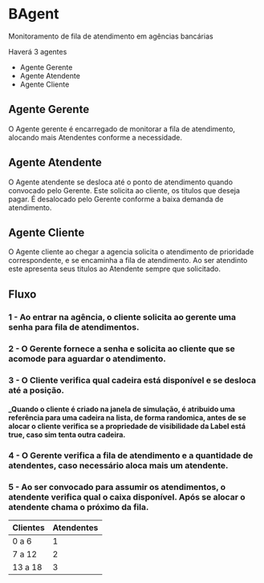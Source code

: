# BAgent
Monitoramento de fila de atendimento em agências bancárias

Haverá 3 agentes

- Agente Gerente
- Agente Atendente
- Agente Cliente


## Agente Gerente
O Agente gerente é encarregado de monitorar a fila de atendimento, alocando mais Atendentes conforme a necessidade.


## Agente Atendente
O Agente atendente se desloca até o ponto de atendimento quando convocado pelo Gerente. Este solicita ao cliente, os titulos que deseja pagar. É desalocado pelo Gerente conforme a baixa demanda de atendimento.

## Agente Cliente
O Agente cliente ao chegar a agencia solicita o atendimento de prioridade correspondente, e se encaminha a fila de atendimento. Ao ser atendinto este apresenta seus titulos ao Atendente sempre que solicitado.


## Fluxo

### 1 - Ao entrar na agência, o cliente solicita ao gerente uma senha para fila de atendimentos.

### 2 - O Gerente fornece a senha e solicita ao cliente que se acomode para aguardar o atendimento.

### 3 - O Cliente verifica qual cadeira está disponível e se desloca até a posição. 
#### _Quando o cliente é criado na janela de simulação, é atribuido uma referência para uma cadeira na lista, de forma randomica, antes de se alocar o cliente verifica se a propriedade de visibilidade da Label está true, caso sim tenta outra cadeira.

### 4 - O Gerente verifica a fila de atendimento e a quantidade de atendentes, caso necessário aloca mais um atendente.

### 5 - Ao ser convocado para assumir os atendimentos, o atendente verifica qual o caixa disponível. Após se alocar o atendente chama o próximo da fila.
  

| Clientes | Atendentes |
| ---- | ------- |
| 0 a 6 | 1 |
| 7 a 12 | 2 |
| 13 a 18 | 3 |




